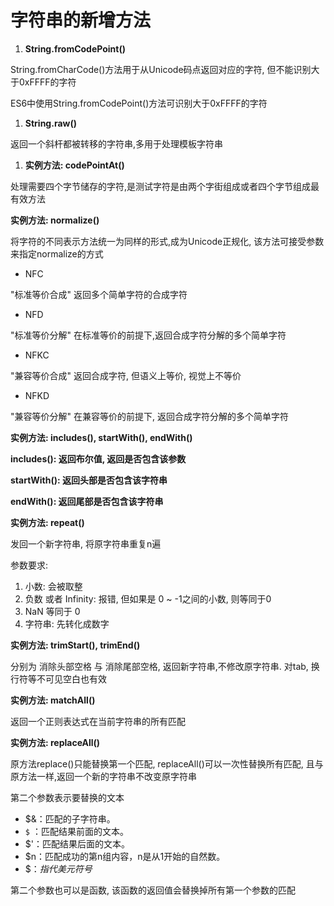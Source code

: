 # 字符串的新增方法

1. **String.fromCodePoint()**

String.fromCharCode()方法用于从Unicode码点返回对应的字符, 但不能识别大于0xFFFF的字符

ES6中使用String.fromCodePoint()方法可识别大于0xFFFF的字符

1. **String.raw()**

返回一个斜杆都被转移的字符串,多用于处理模板字符串

1. **实例方法: codePointAt()**

处理需要四个字节储存的字符,是测试字符是由两个字街组成或者四个字节组成最有效方法

**实例方法: normalize()**

将字符的不同表示方法统一为同样的形式,成为Unicode正规化, 该方法可接受参数来指定normalize的方式

- NFC

"标准等价合成" 返回多个简单字符的合成字符

- NFD

"标准等价分解" 在标准等价的前提下,返回合成字符分解的多个简单字符

- NFKC

"兼容等价合成" 返回合成字符, 但语义上等价, 视觉上不等价

- NFKD

"兼容等价分解" 在兼容等价的前提下, 返回合成字符分解的多个简单字符

**实例方法: includes(), startWith(), endWith()**

**includes(): 返回布尔值, 返回是否包含该参数**

**startWith(): 返回头部是否包含该字符串**

**endWith(): 返回尾部是否包含该字符串**

**实例方法: repeat()**

发回一个新字符串, 将原字符串重复n遍

参数要求:

1. 小数: 会被取整
2. 负数 或者 Infinity: 报错, 但如果是 0 ~ -1之间的小数, 则等同于0
3. NaN 等同于 0
4. 字符串: 先转化成数字

**实例方法: trimStart(), trimEnd()**

分别为 消除头部空格 与 消除尾部空格, 返回新字符串,不修改原字符串. 对tab, 换行符等不可见空白也有效

**实例方法: matchAll()**

返回一个正则表达式在当前字符串的所有匹配

**实例方法: replaceAll()**

原方法replace()只能替换第一个匹配, replaceAll()可以一次性替换所有匹配, 且与原方法一样,返回一个新的字符串不改变原字符串

第二个参数表示要替换的文本

- $&：匹配的子字符串。
- `$` ：匹配结果前面的文本。
- $'：匹配结果后面的文本。
- $n：匹配成功的第n组内容，n是从1开始的自然数。
- $$：指代美元符号$

第二个参数也可以是函数, 该函数的返回值会替换掉所有第一个参数的匹配